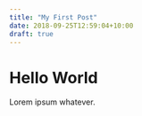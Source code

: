 ```yaml
---
title: "My First Post"
date: 2018-09-25T12:59:04+10:00
draft: true
---
```


# Hello World

Lorem ipsum whatever.